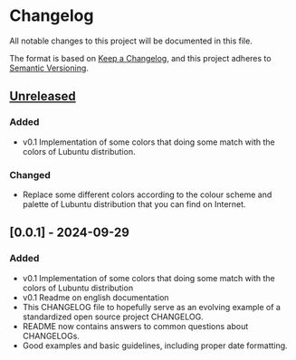 # Changelog

All notable changes to this project will be documented in this file.

The format is based on [Keep a Changelog](https://keepachangelog.com/en/1.1.0/),
and this project adheres to [Semantic Versioning](https://semver.org/spec/v2.0.0.html).

## [Unreleased]

### Added

- v0.1 Implementation of some colors that doing some match with the colors of Lubuntu distribution.

### Changed

- Replace some different colors according to the colour scheme and palette of Lubuntu
distribution that you can find on Internet.

## [0.0.1] - 2024-09-29

### Added

- v0.1 Implementation of some colors that doing some match with the colors of Lubuntu distribution
- v0.1 Readme on english documentation
- This CHANGELOG file to hopefully serve as an evolving example of a
  standardized open source project CHANGELOG.
- README now contains answers to common questions about CHANGELOGs.
- Good examples and basic guidelines, including proper date formatting.

[unreleased]: https://github.com/olivierlacan/keep-a-changelog/compare/v1.1.1...HEAD
